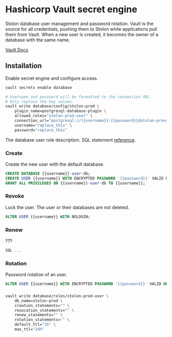 # Hashicorp Vault secret engine

Stolon database user management and password rotation. Vault is the source for all credentials, pushing them to Stolon while applications pull them from Vault. When a new user is created, it becomes the owner of a database with the same name.

[Vault Docs](https://www.vaultproject.io/docs/secrets/databases/postgresql)

## Installation

Enable secret engine and configure access.

```sh
vault secrets enable database

# Username and password will be formatted to the connection URL.
# Only replace the key values.
vault write database/config/stolon-prod \
    plugin_name=postgresql-database-plugin \
    allowed_roles="stolon-prod-user" \
    connection_url="postgresql://{{username}}:{{password}}@stolon-proxy:5432/" \
    username="replace_this" \
    password="replace_this"
```

The database user role description. SQL statement [reference](https://www.vaultproject.io/api-docs/secret/databases/postgresql#statements).

### Create

Create the new user with the default database.

```sql
CREATE DATABASE {{username}}-user-db;
CREATE USER {{username}} WITH ENCRYPTED PASSWORD '{{password}}' VALID UNTIL '{{expiration}}';
GRANT ALL PRIVILEGES ON {{username}}-user-db TO {{username}};
```

### Revoke

Lock the user. The user or their databases are not deleted.

```sql
ALTER USER {{username}} WITH NOLOGIN;
```

### Renew

???

```sql
SQL ...
```

### Rotation

Password rotation of an user.

```sql
ALTER USER {{username}} WITH ENCRYPTED PASSWORD '{{password}}' VALID UNTIL '{{expiration}}';
```

### 

```sh
vault write database/roles/stolon-prod-user \
    db_name=stolon-prod \
    creation_statements="" \
    revocation_statements="" \
    renew_statements="" \
    rotation_statements="" \
    default_ttl="1h" \
    max_ttl="24h"
```